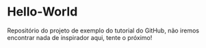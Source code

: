 # Hello-World
Repositório do projeto de exemplo do tutorial do GitHub, não iremos encontrar nada de inspirador aqui, tente o próximo!
